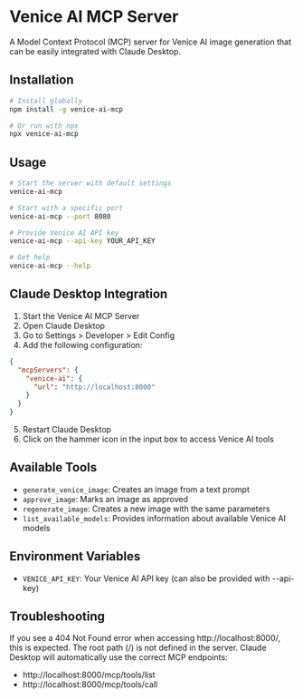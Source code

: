# Venice AI MCP Server

A Model Context Protocol (MCP) server for Venice AI image generation that can be easily integrated with Claude Desktop.

## Installation

```bash
# Install globally
npm install -g venice-ai-mcp

# Or run with npx
npx venice-ai-mcp
```

## Usage

```bash
# Start the server with default settings
venice-ai-mcp

# Start with a specific port
venice-ai-mcp --port 8080

# Provide Venice AI API key
venice-ai-mcp --api-key YOUR_API_KEY

# Get help
venice-ai-mcp --help
```

## Claude Desktop Integration

1. Start the Venice AI MCP Server
2. Open Claude Desktop
3. Go to Settings > Developer > Edit Config
4. Add the following configuration:

```json
{
  "mcpServers": {
    "venice-ai": {
      "url": "http://localhost:8000"
    }
  }
}
```

5. Restart Claude Desktop
6. Click on the hammer icon in the input box to access Venice AI tools

## Available Tools

- `generate_venice_image`: Creates an image from a text prompt
- `approve_image`: Marks an image as approved
- `regenerate_image`: Creates a new image with the same parameters
- `list_available_models`: Provides information about available Venice AI models

## Environment Variables

- `VENICE_API_KEY`: Your Venice AI API key (can also be provided with --api-key)

## Troubleshooting

If you see a 404 Not Found error when accessing http://localhost:8000/, this is expected. The root path (/) is not defined in the server. Claude Desktop will automatically use the correct MCP endpoints:

- http://localhost:8000/mcp/tools/list
- http://localhost:8000/mcp/tools/call
